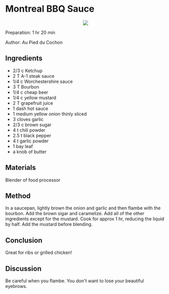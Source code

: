 # Montreal BBQ Sauce
<p align="center">
<img src="example.png" />
</p>

Preparation: 1 hr 20 min 

Author: Au Pied du Cochon 



## Ingredients

* 2/3 c Ketchup
* 2 T A-1 steak sauce
* 1/4 c Worchestershire sauce
* 3 T Bourbon
* 1/4 c cheap beer
* 1/4 c yellow mustard
* 2 T grapefruit juice
* 1 dash hot sauce
* 1 medium yellow onion thinly sliced
* 3 cloves garlic
* 2/3 c brown sugar
* 4 t chili powder
* 2.5 t black pepper
* 4 t garlic powder
* 1 bay leaf
* a knob of butter

## Materials
Blender of food processor

## Method
In a saucepan, lightly brown the onion and garlic and then flambe with the bourbon. Add the brown sigar and caramelize. Add all of the other ingredients except for the mustard. Cook for approx 1 hr, reducing the liquid by half. Add the mustard before blending.

## Conclusion
Great for ribs or grilled chicken!

## Discussion
Be careful when you flambe. You don't want to lose your beautiful eyebrows.
